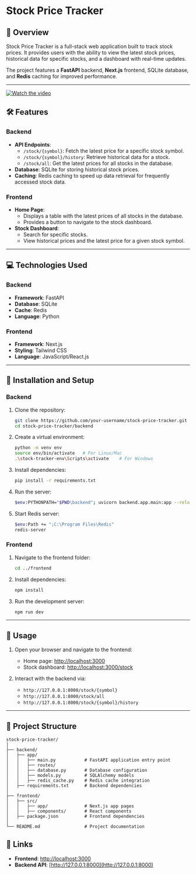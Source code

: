 # Stock Price Tracker

## 🚀 Overview
Stock Price Tracker is a full-stack web application built to track stock prices. It provides users with the ability to view the latest stock prices, historical data for specific stocks, and a dashboard with real-time updates.

The project features a **FastAPI** backend, **Next.js** frontend, SQLite database, and **Redis** caching for improved performance.

---
[![Watch the video](https://img.youtube.com/vi/FJCpeDtTm1Q/0.jpg)](https://youtu.be/FJCpeDtTm1Q)

## 🛠 Features

### **Backend**
- **API Endpoints**:
  - `/stock/{symbol}`: Fetch the latest price for a specific stock symbol.
  - `/stock/{symbol}/history`: Retrieve historical data for a stock.
  - `/stock/all`: Get the latest prices for all stocks in the database.
- **Database**: SQLite for storing historical stock prices.
- **Caching**: Redis caching to speed up data retrieval for frequently accessed stock data.

### **Frontend**
- **Home Page**:
  - Displays a table with the latest prices of all stocks in the database.
  - Provides a button to navigate to the stock dashboard.
- **Stock Dashboard**:
  - Search for specific stocks.
  - View historical prices and the latest price for a given stock symbol.

---

## 💻 Technologies Used

### **Backend**
- **Framework**: FastAPI
- **Database**: SQLite
- **Cache**: Redis
- **Language**: Python

### **Frontend**
- **Framework**: Next.js
- **Styling**: Tailwind CSS
- **Language**: JavaScript/React.js

---

## 🔧 Installation and Setup

### **Backend**
1. Clone the repository:
   ```bash
   git clone https://github.com/your-username/stock-price-tracker.git
   cd stock-price-tracker/backend
   ```

2. Create a virtual environment:
   ```bash
   python -m venv env
   source env/bin/activate   # For Linux/Mac
   .\stock-tracker-env\Scripts\activate    # For Windows
   ```

3. Install dependencies:
   ```bash
   pip install -r requirements.txt
   ```

4. Run the server:
   ```bash
   $env:PYTHONPATH="$PWD\backend"; uvicorn backend.app.main:app --reload
   ```

5. Start Redis server:
   ```bash
   $env:Path += ";C:\Program Files\Redis"
   redis-server
   ```

### **Frontend**
1. Navigate to the frontend folder:
   ```bash
   cd ../frontend
   ```

2. Install dependencies:
   ```bash
   npm install
   ```

3. Run the development server:
   ```bash
   npm run dev
   ```

---

## 🌟 Usage

1. Open your browser and navigate to the frontend:
   - Home page: [http://localhost:3000](http://localhost:3000)
   - Stock dashboard: [http://localhost:3000/stock](http://localhost:3000/stock)

2. Interact with the backend via:
   - `http://127.0.0.1:8000/stock/{symbol}`
   - `http://127.0.0.1:8000/stock/all`
   - `http://127.0.0.1:8000/stock/{symbol}/history`

---

## 📂 Project Structure

```
stock-price-tracker/
│
├── backend/
│   ├── app/
│   │   ├── main.py           # FastAPI application entry point
│   │   ├── routes/
│   │   ├── database.py       # Database configuration
│   │   ├── models.py         # SQLAlchemy models
│   │   ├── redis_cache.py    # Redis cache integration
│   ├── requirements.txt      # Backend dependencies
│
├── frontend/
│   ├── src/
│   │   ├── app/              # Next.js app pages
│   │   ├── components/       # React components
│   ├── package.json          # Frontend dependencies
│
└── README.md                 # Project documentation
```

## 🔗 Links
- **Frontend**: [http://localhost:3000](http://localhost:3000)
- **Backend API**: [http://127.0.0.1:8000](http://127.0.0.1:8000)
